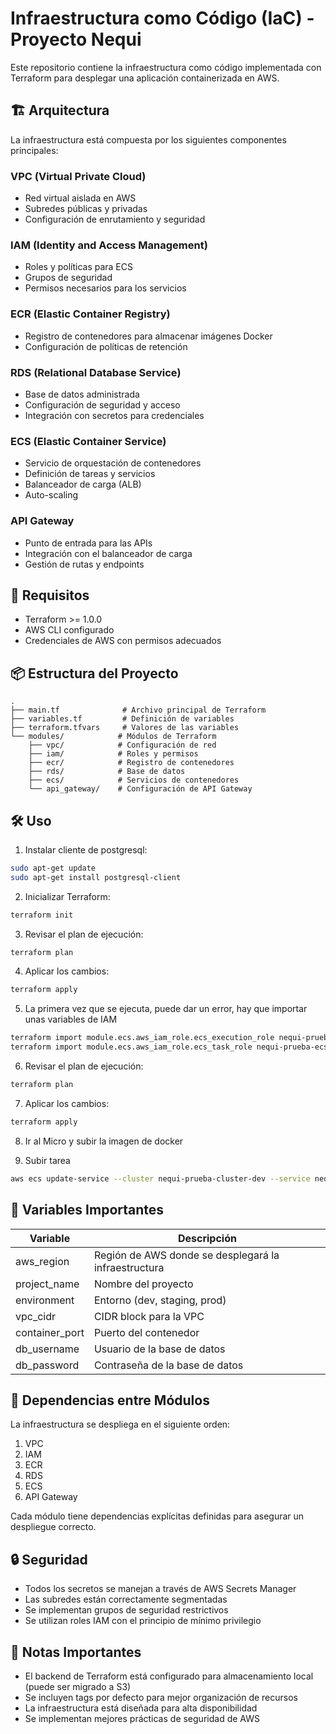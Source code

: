 # Infraestructura como Código (IaC) - Proyecto Nequi

Este repositorio contiene la infraestructura como código implementada con Terraform para desplegar una aplicación containerizada en AWS.

## 🏗 Arquitectura

La infraestructura está compuesta por los siguientes componentes principales:

### VPC (Virtual Private Cloud)
- Red virtual aislada en AWS
- Subredes públicas y privadas
- Configuración de enrutamiento y seguridad

### IAM (Identity and Access Management)
- Roles y políticas para ECS
- Grupos de seguridad
- Permisos necesarios para los servicios

### ECR (Elastic Container Registry)
- Registro de contenedores para almacenar imágenes Docker
- Configuración de políticas de retención

### RDS (Relational Database Service)
- Base de datos administrada
- Configuración de seguridad y acceso
- Integración con secretos para credenciales

### ECS (Elastic Container Service)
- Servicio de orquestación de contenedores
- Definición de tareas y servicios
- Balanceador de carga (ALB)
- Auto-scaling

### API Gateway
- Punto de entrada para las APIs
- Integración con el balanceador de carga
- Gestión de rutas y endpoints

## 🚀 Requisitos

- Terraform >= 1.0.0
- AWS CLI configurado
- Credenciales de AWS con permisos adecuados

## 📦 Estructura del Proyecto

```
.
├── main.tf              # Archivo principal de Terraform
├── variables.tf         # Definición de variables
├── terraform.tfvars     # Valores de las variables
└── modules/            # Módulos de Terraform
    ├── vpc/            # Configuración de red
    ├── iam/            # Roles y permisos
    ├── ecr/            # Registro de contenedores
    ├── rds/            # Base de datos
    ├── ecs/            # Servicios de contenedores
    └── api_gateway/    # Configuración de API Gateway
```

## 🛠 Uso

1. Instalar cliente de postgresql:
```bash
sudo apt-get update
sudo apt-get install postgresql-client
```

2. Inicializar Terraform:
```bash
terraform init
```

3. Revisar el plan de ejecución:
```bash
terraform plan
```

4. Aplicar los cambios:
```bash
terraform apply
```

5. La primera vez que se ejecuta, puede dar un error, hay que importar unas variables de IAM
```bash
terraform import module.ecs.aws_iam_role.ecs_execution_role nequi-prueba-ecs-execution-role-dev
terraform import module.ecs.aws_iam_role.ecs_task_role nequi-prueba-ecs-task-role-dev
```

6. Revisar el plan de ejecución:
```bash
terraform plan
```

7. Aplicar los cambios:
```bash
terraform apply
```

8. Ir al Micro y subir la imagen de docker

9. Subir tarea
```bash
aws ecs update-service --cluster nequi-prueba-cluster-dev --service nequi-prueba-service-dev --force-new-deployment
```

## 🔐 Variables Importantes

| Variable | Descripción |
|----------|-------------|
| aws_region | Región de AWS donde se desplegará la infraestructura |
| project_name | Nombre del proyecto |
| environment | Entorno (dev, staging, prod) |
| vpc_cidr | CIDR block para la VPC |
| container_port | Puerto del contenedor |
| db_username | Usuario de la base de datos |
| db_password | Contraseña de la base de datos |

## 🔄 Dependencias entre Módulos

La infraestructura se despliega en el siguiente orden:

1. VPC
2. IAM
3. ECR
4. RDS
5. ECS
6. API Gateway

Cada módulo tiene dependencias explícitas definidas para asegurar un despliegue correcto.

## 🔒 Seguridad

- Todos los secretos se manejan a través de AWS Secrets Manager
- Las subredes están correctamente segmentadas
- Se implementan grupos de seguridad restrictivos
- Se utilizan roles IAM con el principio de mínimo privilegio

## 📝 Notas Importantes

- El backend de Terraform está configurado para almacenamiento local (puede ser migrado a S3)
- Se incluyen tags por defecto para mejor organización de recursos
- La infraestructura está diseñada para alta disponibilidad
- Se implementan mejores prácticas de seguridad de AWS

